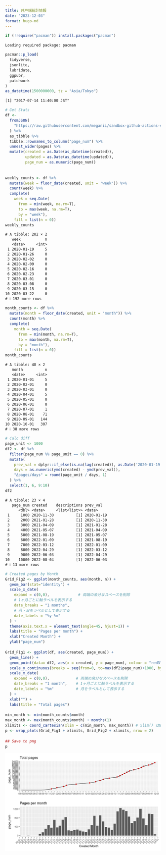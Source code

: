 ```yaml
---
title: 井戸端統計情報
date: "2023-12-03"
format: hugo-md
---
```


``` r
if (!require("pacman")) install.packages("pacman")
```

    Loading required package: pacman

``` r
pacman::p_load(
  tidyverse,
  jsonlite,
  lubridate,
  ggpubr,
  patchwork
)
as_datetime(1500000000, tz = "Asia/Tokyo")
```

    [1] "2017-07-14 11:40:00 JST"

``` r
# Get Stats
df <-
  fromJSON(
    "https://raw.githubusercontent.com/meganii/sandbox-github-actions-scheduler/main/villagepump/stats/pages.json"
  ) %>%
  as_tibble %>%
  tibble::rownames_to_column("page_num") %>%
  unnest_wider(pages) %>% 
  mutate(created = as.Date(as_datetime(created)),
         updated = as.Date(as_datetime(updated)),
         page_num = as.numeric(page_num))


weekly_counts <- df %>% 
  mutate(week = floor_date(created, unit = "week")) %>% 
  count(week) %>% 
  complete(
    week = seq.Date(
      from = min(week, na.rm=T),
      to = max(week, na.rm=T),
      by = "week"),
    fill = list(n = 0))
weekly_counts
```

    # A tibble: 202 × 2
       week           n
       <date>     <int>
     1 2020-01-19     5
     2 2020-01-26     0
     3 2020-02-02     0
     4 2020-02-09     0
     5 2020-02-16     0
     6 2020-02-23     0
     7 2020-03-01     0
     8 2020-03-08     0
     9 2020-03-15     0
    10 2020-03-22     0
    # ℹ 192 more rows

``` r
month_counts <- df %>% 
  mutate(month = floor_date(created, unit = "month")) %>% 
  count(month) %>% 
  complete(
    month = seq.Date(
      from = min(month, na.rm=T),
      to = max(month, na.rm=T),
      by = "month"),
    fill = list(n = 0))
month_counts
```

    # A tibble: 48 × 2
       month          n
       <date>     <int>
     1 2020-01-01     5
     2 2020-02-01     0
     3 2020-03-01     0
     4 2020-04-01     5
     5 2020-05-01     0
     6 2020-06-01     0
     7 2020-07-01     1
     8 2020-08-01    71
     9 2020-09-01   144
    10 2020-10-01   307
    # ℹ 38 more rows

``` r
# Calc diff
page_unit <- 1000
df2 <- df %>%
  filter(page_num %% page_unit == 0) %>%
  mutate(
    prev_val = dplyr::if_else(is.na(lag(created)), as.Date('2020-01-19'), lag(created)),
    days = as.numeric(ymd(created) - ymd(prev_val)),
    "Δpages/days" = round(page_unit / days, 1)
  ) %>% 
  select(1, 6, 9:10)
df2
```

    # A tibble: 23 × 4
       page_num created    descriptions prev_val  
          <dbl> <date>     <list<list>> <date>    
     1     1000 2020-11-30          [1] 2020-01-19
     2     2000 2021-01-28          [1] 2020-11-30
     3     3000 2021-04-09          [1] 2021-01-28
     4     4000 2021-05-07          [1] 2021-04-09
     5     5000 2021-08-19          [1] 2021-05-07
     6     6000 2022-01-09          [1] 2021-08-19
     7     7000 2022-03-12          [1] 2022-01-09
     8     8000 2022-04-29          [1] 2022-03-12
     9     9000 2022-06-03          [1] 2022-04-29
    10    10000 2022-08-04          [1] 2022-06-03
    # ℹ 13 more rows

``` r
# Created pages by Month
Grid_Fig2 <- ggplot(month_counts, aes(month, n)) +
  geom_bar(stat="identity") + 
  scale_x_date(
    expand = c(0,0),             # 両端の余分なスペースを削除
    # 1ヶ月ごとに軸ラベルを表示する
    date_breaks = "1 months",
    # 月・日をラベルとして表示する
    date_labels = "%y-%m"
  ) +
  theme(axis.text.x = element_text(angle=45, hjust=1)) +
  labs(title = "Pages per month") +
  xlab("Created Month") +
  ylab("page_num")

Grid_Fig1 <- ggplot(df, aes(created, page_num)) +
  geom_line() +
  geom_point(data= df2, aes(x = created, y = page_num), colour = "red3") +
  scale_y_continuous(breaks = seq(from=0, to=max(df2$page_num)+1000, by=1000)) +
  scale_x_date(
    expand = c(0,0),            # 両端の余分なスペースを削除
    date_breaks = "1 month",    # 1ヶ月ごとに軸ラベルを表示する
    date_labels = "%m"          # 月をラベルとして表示する
  ) + 
  xlab("") +
  labs(title = "Total pages")

min_month <- min(month_counts$month)
max_month <- max(month_counts$month) + months(1)
xlimits <- coord_cartesian(xlim = c(min_month, max_month)) # xlim() はNG
p <- wrap_plots(Grid_Fig1 + xlimits, Grid_Fig2 + xlimits, nrow = 2)

## Save to png
p
```

<img src="index.markdown_strict_files/figure-markdown_strict/unnamed-chunk-1-1.png" width="768" />
